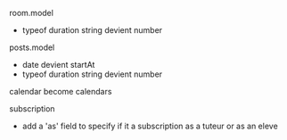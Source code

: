 room.model

- typeof duration string devient number

posts.model

- date devient startAt
- typeof duration string devient number

calendar become calendars

subscription

- add a 'as' field to specify if it a subscription as a tuteur or as an eleve
